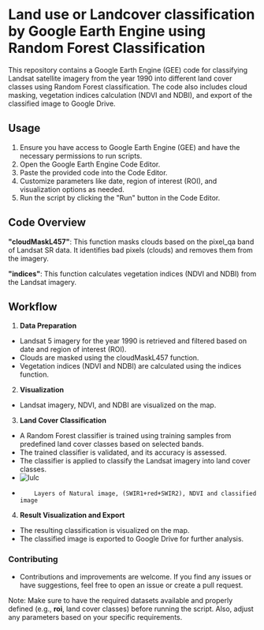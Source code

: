 # Land use or Landcover classification by Google Earth Engine using Random Forest Classification
This repository contains a Google Earth Engine (GEE) code for classifying Landsat satellite imagery from the year 1990 into different land cover classes using Random Forest classification. The code also includes cloud masking, vegetation indices calculation (NDVI and NDBI), and export of the classified image to Google Drive.

## Usage
1. Ensure you have access to Google Earth Engine (GEE) and have the necessary permissions to run scripts.
1. Open the Google Earth Engine Code Editor.
1. Paste the provided code into the Code Editor.
1. Customize parameters like date, region of interest (ROI), and visualization options as needed.
1. Run the script by clicking the "Run" button in the Code Editor.
## Code Overview
**"cloudMaskL457"**:
This function masks clouds based on the pixel_qa band of Landsat SR data. It identifies bad pixels (clouds) and removes them from the imagery.

**"indices"**:
This function calculates vegetation indices (NDVI and NDBI) from the Landsat imagery.

## Workflow
1. **Data Preparation**

  - Landsat 5 imagery for the year 1990 is retrieved and filtered based on date and region of interest (ROI).
  - Clouds are masked using the cloudMaskL457 function.
  - Vegetation indices (NDVI and NDBI) are calculated using the indices function.
2. **Visualization**
  
  - Landsat imagery, NDVI, and NDBI are visualized on the map.
3. **Land Cover Classification**

  - A Random Forest classifier is trained using training samples from predefined land cover classes based on selected bands.
  - The trained classifier is validated, and its accuracy is assessed.
  - The classifier is applied to classify the Landsat imagery into land cover classes.
  - ![lulc](https://github.com/marjenahaque/marjenaLULC_GEE/assets/113544123/5c8052d6-9956-4834-81a0-e06529441352)
  -         Layers of Natural image, (SWIR1+red+SWIR2), NDVI and classified image

4. **Result Visualization and Export**

  - The resulting classification is visualized on the map.
  - The classified image is exported to Google Drive for further analysis.
### **Contributing**
  - Contributions and improvements are welcome. If you find any issues or have suggestions, feel free to open an issue or create a pull   request.

Note: Make sure to have the required datasets available and properly defined (e.g., **roi**, land cover classes) before running the script. Also, adjust any parameters based on your specific requirements.
